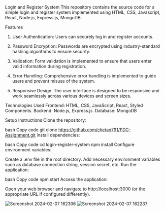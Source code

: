 
Login and Register System
This repository contains the source code for a simple login and register system implemented using HTML, CSS, Javascript, React, Node.js, Express.js, MongoDB.

Features

1. User Authentication: Users can securely log in and register accounts.

2. Password Encryption: Passwords are encrypted using industry-standard hashing algorithms to ensure security.

3. Validation: Form validation is implemented to ensure that users enter valid information during registration.

4. Error Handling: Comprehensive error handling is implemented to guide users and prevent misuse of the system.

5. Responsive Design: The user interface is designed to be responsive and work seamlessly across various devices and screen sizes.

Technologies Used
Frontend: HTML, CSS, JavaScript, React, Styled Components.
Backend: Node.js, Express.js.
Database: MongoDB

Setup Instructions
Clone the repository:

bash
Copy code
git clone https://github.com/chetan791/PDC-Assignment.git
Install dependencies:

bash
Copy code
cd login-register-system
npm install
Configure environment variables:

Create a .env file in the root directory.
Add necessary environment variables such as database connection string, session secret, etc.
Run the application:

bash
Copy code
npm start
Access the application:

Open your web browser and navigate to http://localhost:3000 (or the appropriate URL if configured differently).

![Screenshot 2024-02-07 162306](https://github.com/chetan791/PDC-Assignment/assets/118180630/2ff5c150-9e7a-4607-89af-70147b2a0bc4)
![Screenshot 2024-02-07 162237](https://github.com/chetan791/PDC-Assignment/assets/118180630/2e1fe061-3b8f-4035-9bb6-b26aae642441)

